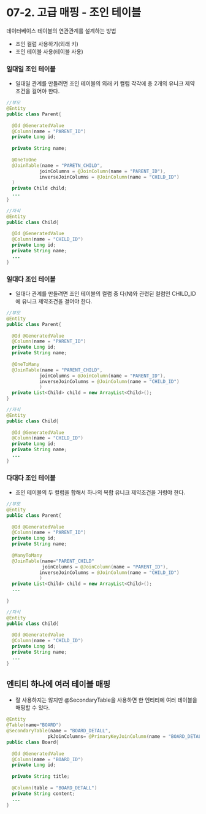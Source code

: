 # 07-2. 고급 매핑 - 조인 테이블

데이터베이스 테이블의 연관관계를 설계하는 방법

- 조인 컬럼 사용하기(외래 키)
- 조인 테이블 사용(테이블 사용)

### 일대일 조인 테이블

- 일대일 관계를 만들려면 조인 테이블의 외래 키 컬럼 각각에 총 2개의 유니크 제약조건을 걸어야 한다.

```java
//부모
@Entity
public class Parent{
  
  @Id @GeneratedValue
  @Column(name = "PARENT_ID")
  private Long id;
  
  private String name;
  
  @OneToOne
  @JoinTable(name = "PARETN_CHILD",
            joinColumns = @JoinColumn(name = "PARENT_ID"),
            inverseJoinColumns = @JoinColumn(name = "CHILD_ID")
  )
  private Child child;
  ...
}

//자식
@Entity
public class Child{
  
  @Id @GeneratedValue
  @Column(name = "CHILD_ID")
  private Long id;
  private String name;
  ...
}
```

### 일대다 조인 테이블

- 일대다 관계를 만들려면 조인 테이블의 컬럼 중 다(N)와 관련된 컬럼인 CHILD_ID에 유니크 제약조건을 걸어야 한다.

```java
//부모
@Entity
public class Parent{
  
  @Id @GeneratedValue
  @Column(name = "PARENT_ID")
  private Long id;
  private String name;
  
  @OneToMany
  @JoinTable(name = "PARENT_CHILD",
            joinColumns = @JoinColumn(name = "PARENT_ID"),
            inverseJoinColumns = @JoinColumn(name = "CHILD_ID")
            )
  private List<Child> child = new ArrayList<Child>();
}

//자식
@Entity
public class Child{
  
  @Id @GeneratedValue
  @Column(name = "CHILD_ID")
  private Long id;
  private String name;
  ...
}
```

### 다대다 조인 테이블

- 조인 테이블의 두 컬럼을 합해서 하나의 복합 유니크 제약조건을 거렁야 한다.

```java
//부모
@Entity
public class Parent{
  
  @Id @GeneratedValue
  @Column(name = "PARENT_ID")
  private Long id;
  private String name;
  
  @ManyToMany
  @JoinTable(name="PARENT_CHILD"
             joinColumns = @JoinColumn(name = "PARENT_ID"),
            inverseJoinColumns = @JoinColumn(name = "CHILD_ID")
            )
  private List<Child> child = new ArrayList<Child>();
  ...
  
}

//자식
@Entity
public class Child{
  
  @Id @GeneratedValue
  @Column(name = "CHILD_ID")
  private Long id;
  private String name;
  ...
}
```

## 엔티티 하나에 여러 테이블 매핑

- 잘 사용하지는 않지만 @SecondaryTable을 사용하면 한 엔티티에 여러 테이블을 매핑할 수 있다.

```java
@Entity
@Table(name="BOARD")
@SecondaryTable(name = "BOARD_DETALL",
               pkJoinColumns= @PrimaryKeyJoinColumn(name = "BOARD_DETALL_ID"))
public class Board{
  
  @Id @GeneratedValue
  @Column(name = "BOARD_ID")
  private Long id;
  
  private String title;
  
  @Column(table = "BOARD_DETALL")
  private String content;
  ...
}
```

